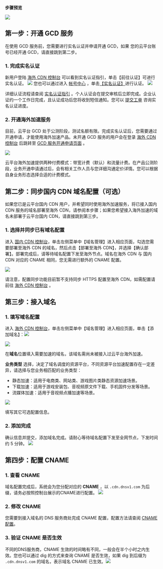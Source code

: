 **步骤预览**

![](http://imgcache.tcecqpoc.fsphere.cn/image/mc.qcloudimg.com/static/img/97181ec62777a6c37ecf688ff4aa0c25/gcd-start11_2.png)

## 第一步：开通 GCD 服务
在使用 GCD 服务前，您需要进行实名认证并申请开通 GCD，如果	您的云平台账号已经开通 GCD，请直接跳到第二步。

### 1.  完成实名认证
新用户登陆 [海外 CDN 控制台](http://console.tcecqpoc.fsphere.cn/cdn/open_oversea) 可以看到实名认证指引，单击【前往认证】可进行实名认证。
![](http://imgcache.tcecqpoc.fsphere.cn/image/mc.qcloudimg.com/static/img/0ff3bef407b2d22f2fe3dff5e3553498/gcd-start1.jpg)
您也可以通过进入 [帐号中心](http://console.tcecqpoc.fsphere.cn/developer) ，单击[【实名认证】](http://console.tcecqpoc.fsphere.cn/developer?to=auth)进行认证。
![](http://imgcache.tcecqpoc.fsphere.cn/image/mc.qcloudimg.com/static/img/2262db4f8e878f5a48ea08235471b4ce/quick-start1.png)

详细认证流程请查阅 [实名认证指引](http://tcecqpoc.fsphere.cn/document/product/378/3629) 。个人认证会在提交审核后立即完成。企业认证约一个工作日完成，且认证成功后您将收到短信通知。您可以 [提交工单](http://console.tcecqpoc.fsphere.cn/workorder/category/create?level1_id=1&level2_id=41&level1_name=%E5%85%AC%E5%85%B1%E5%9F%BA%E7%A1%80%E7%B1%BB%E9%97%AE%E9%A2%98&level2_name=%E8%B4%A6%E5%8F%B7%E7%B1%BB) 咨询实名认证进度。

### 2.  开通海外加速服务
目前，云平台 GCD 处于公测阶段，测试名额有限。完成实名认证后，您需要通过开通申请，才能使用海外加速产品。未开通 GCD 服务的用户会在登录 [海外 CDN 控制台](http://console.tcecqpoc.fsphere.cn/cdn/open_oversea) 后跳转至 [GCD 服务开通申请页面](http://console.tcecqpoc.fsphere.cn/cdn/open_oversea) 。

![](http://imgcache.tcecqpoc.fsphere.cn/image/mc.qcloudimg.com/static/img/d522ce683b30849e67887aaeab4f8593/gcd-start2.jpg)

云平台海外加速提供两种付费模式：带宽计费（默认）和流量计费。在产品公测阶段，业务开通申请通过后，会有相关工作人员与您详细沟通定价详情。您可以根据自身业务形态选择合适的计费模式。

## 第二步：同步国内 CDN 域名配置（可选）

如果您已是云平台国内 CDN 用户，并希望同时使用海外加速服务，将已接入国内 CDN 服务的域名部署至海外 CDN，请参阅本步骤；如果您希望接入海外加速的域名未部署于云平台国内 CDN，请直接跳到第三步。

### 1.  选择并同步已有域名配置

进入 [国内 CDN 控制台](http://console.tcecqpoc.fsphere.cn/cdn)，单击左侧菜单中【域名管理】进入相应页面，勾选您需要部署至海外 CDN 的域名，然后点击【部署至海外 CDN】，并选择【确认部署】。部署完成后，请等待域名配置下发至海外节点。域名在海外 CDN 与 国内 CDN 对应的 CNAME 相同，您无需进行额外的 CNAME 配置。

![](http://imgcache.tcecqpoc.fsphere.cn/image/mc.qcloudimg.com/static/img/ea2fccee5f5c20ec07508a133e14cffe/gcd-start9.png)

请注意，配置同步功能目前暂不支持同步 HTTPS 配置至海外 CDN，如需配置请前往 [海外 CDN 控制台](http://console.tcecqpoc.fsphere.cn/cdn/overview_oversea) 。

## 第三步：接入域名

### 1.  填写域名配置

进入 [海外 CDN 控制台](http://console.tcecqpoc.fsphere.cn/cdn/open_oversea)，单击左侧菜单中【域名管理】进入相应页面，单击【添加域名】：![](http://imgcache.tcecqpoc.fsphere.cn/image/mc.qcloudimg.com/static/img/de86b17b4f7faf15905c68ecacfd835c/gcd-start4.png)

![](http://imgcache.tcecqpoc.fsphere.cn/image/mc.qcloudimg.com/static/img/cda07ff361abee3386ec1d6cf94678bb/gcd-start5.png)

在**域名**位置填入需要加速的域名，该域名需尚未被接入过云平台海外加速。

**业务类型** 选择，决定了域名调度的资源平台，不同资源平台加速配置存在一定差异，请选择与您业务相匹配的业务类型：

- 静态加速：适用于电商类、网站类、游戏图片类静态资源加速场景。
- 下载加速：适用于游戏安装包、音视频原文件下载、手机固件分发等场景。
- 流媒体加速：适用于音视频点播加速等场景。

![](http://imgcache.tcecqpoc.fsphere.cn/image/mc.qcloudimg.com/static/img/dc81546c179b3fe53c624f094ca312a8/gcd-start6.png)

填写其它可选配置信息。

### 2.  添加完成

确认信息并提交，添加域名完成。请耐心等待域名配置下发至全网节点，下发时间约 5 分钟。
![](http://imgcache.tcecqpoc.fsphere.cn/image/mc.qcloudimg.com/static/img/f05fb12a878ee0b3ee705b3bd883e7e5/gcd-start7.png)

## 第四步：配置 CNAME
### 1.  查看  CNAME

域名配置完成后，系统会为您分配对应的 **CNAME** ，以 ```.cdn.dnsv1.com``` 为后缀，请务必按照控制台展示的CNAME进行配置。
![](http://imgcache.tcecqpoc.fsphere.cn/image/mc.qcloudimg.com/static/img/98b94fe0a960907de2cf1e2f5aa32c04/gcd-start8.png)

### 2.  修改 CNAME

您需要到接入域名的 DNS 服务商处完成 CNAME 配置，配置方法请查阅 [CNAME 配置](http://tcecqpoc.fsphere.cn/document/product/228/3121)。

### 3.  验证 CNAME 是否生效

不同的DNS服务商，CNAME 生效的时间略有不同，一般会在半个小时之内生效。您也可以通过 dig 的方式来查询 CNAME 是否生效，如果 dig 到后缀为 ```.cdn.dnsv1.com``` 的域名，表示域名 CNAME 已生效。![](http://imgcache.tcecqpoc.fsphere.cn/image/mc.qcloudimg.com/static/img/58b59d06794267f8aec28b8086ebc07d/quick-start10.png)



